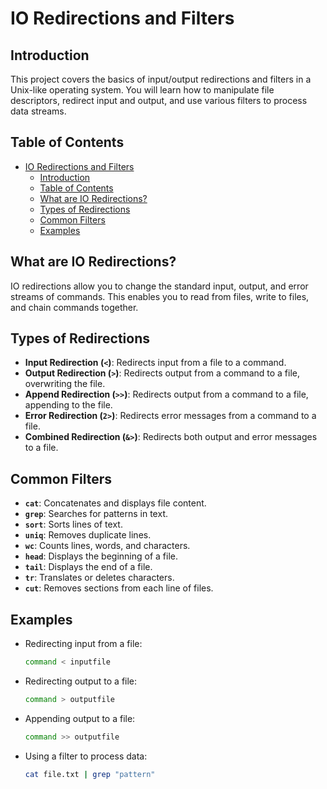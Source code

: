 # IO Redirections and Filters

## Introduction
This project covers the basics of input/output redirections and filters in a Unix-like operating system. You will learn how to manipulate file descriptors, redirect input and output, and use various filters to process data streams.

## Table of Contents
- [IO Redirections and Filters](#io-redirections-and-filters)
  - [Introduction](#introduction)
  - [Table of Contents](#table-of-contents)
  - [What are IO Redirections?](#what-are-io-redirections)
  - [Types of Redirections](#types-of-redirections)
  - [Common Filters](#common-filters)
  - [Examples](#examples)

## What are IO Redirections?
IO redirections allow you to change the standard input, output, and error streams of commands. This enables you to read from files, write to files, and chain commands together.

## Types of Redirections
- **Input Redirection (`<`)**: Redirects input from a file to a command.
- **Output Redirection (`>`)**: Redirects output from a command to a file, overwriting the file.
- **Append Redirection (`>>`)**: Redirects output from a command to a file, appending to the file.
- **Error Redirection (`2>`)**: Redirects error messages from a command to a file.
- **Combined Redirection (`&>`)**: Redirects both output and error messages to a file.

## Common Filters
- **`cat`**: Concatenates and displays file content.
- **`grep`**: Searches for patterns in text.
- **`sort`**: Sorts lines of text.
- **`uniq`**: Removes duplicate lines.
- **`wc`**: Counts lines, words, and characters.
- **`head`**: Displays the beginning of a file.
- **`tail`**: Displays the end of a file.
- **`tr`**: Translates or deletes characters.
- **`cut`**: Removes sections from each line of files.

## Examples
- Redirecting input from a file:
    ```sh
    command < inputfile
    ```
- Redirecting output to a file:
    ```sh
    command > outputfile
    ```
- Appending output to a file:
    ```sh
    command >> outputfile
    ```
- Using a filter to process data:
    ```sh
    cat file.txt | grep "pattern"
    ```
